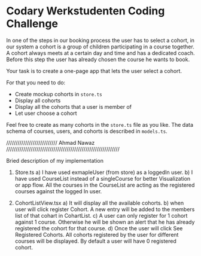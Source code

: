 # Codary Werkstudenten Coding Challenge

In one of the steps in our booking process the user has to select a cohort, in our system a cohort is a group of children participating in a course together. A cohort always meets at a certain day and time and has a dedicated coach. Before this step the user has already chosen the course he wants to book.

Your task is to create a one-page app that lets the user select a cohort.

For that you need to do:

- Create mockup cohorts in `store.ts`
- Display all cohorts
- Display all the cohorts that a user is member of
- Let user choose a cohort

Feel free to create as many cohorts in the `store.ts` file as you like. The data schema of courses, users, and cohorts is described in `models.ts`.

/////////////////////////// Ahmad Nawaz ////////////////////////////////////////////////////////////

Bried description of my implementation

1. Store.ts
   a) I have used exmapleUser (from store) as a loggedIn user.
   b) I have used CourseList instead of a singleCourse for better Visualization or app flow. All the courses in the CourseList are acting as the registered courses against the logged In user.

2. CohortListView.tsx
   a) It will display all the available cohorts.
   b) when user will click register Cohort. A new entry will be added to the members list of that cohart in CohartList.
   c) A user can only register for 1 cohort against 1 course. Otherwise he will be shown an alert that he has already registered the cohort for that course.
   d) Once the user will click See Registered Cohorts. All cohorts registered by the user for different courses will be displayed. By default a user will have 0 registered cohort.
